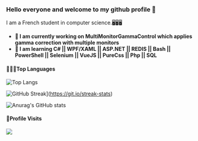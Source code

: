 ### Hello everyone and welcome to my github profile 👋

I am a French student in computer science.🖥️🖥️🖥️

- **🔭 I am currently working on MultiMonitorGammaControl which applies gamma correction with multiple monitors**
- **🌱 I am learning C# || WPF/XAML || ASP.NET || REDIS || Bash || PowerShell || Selenium || VueJS || PureCss || Php || SQL**

#### 🧑🏾‍💻Top Languages
![Top Langs](https://github-readme-stats.vercel.app/api/top-langs/?username=CharifMah&theme=gruvbox)

![GitHub Streak](https://streak-stats.demolab.com/?user=DenverCoder1&theme=dark)](https://git.io/streak-stats)

![Anurag's GitHub stats](https://github-readme-stats.vercel.app/api?username=CharifMah&theme=gruvbox)

#### 👀Profile Visits 

![](https://komarev.com/ghpvc/?username=CharifMah&label=PROFILE+VIEWS)
